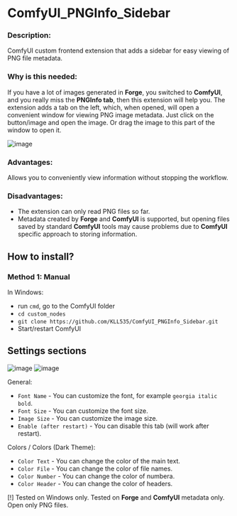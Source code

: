 # ComfyUI_PNGInfo_Sidebar

### Description:
ComfyUI custom frontend extension that adds a sidebar for easy viewing of PNG file metadata.

### Why is this needed:
If you have a lot of images generated in **Forge**, you switched to **СomfyUI**, and you really miss the **PNGInfo tab**, then this extension will help you.
The extension adds a tab on the left, which, when opened, will open a convenient window for viewing PNG image metadata.
Just click on the button/image and open the image. Or drag the image to this part of the window to open it.

![image](https://github.com/user-attachments/assets/ab73986e-c35e-4206-b3e5-1a4017acf180)

### Advantages:
Allows you to conveniently view information without stopping the workflow.

### Disadvantages:
- The extension can only read PNG files so far.
- Metadata created by **Forge** and **СomfyUI** is supported, but opening files saved by standard **СomfyUI** tools may cause problems due to **СomfyUI** specific approach to storing information.

## How to install?

### Method 1: Manual
In Windows:
- run `cmd`, go to the ComfyUI folder
- `cd custom_nodes`
- `git clone https://github.com/KLL535/ComfyUI_PNGInfo_Sidebar.git`
- Start/restart ComfyUI

## Settings sections

![image](https://github.com/user-attachments/assets/d70c20a0-0cdd-4163-addc-6d88f7e14d4d)
![image](https://github.com/user-attachments/assets/d606bd61-190e-49e9-9cae-a23d86b3075d)

General:
- `Font Name` - You can customize the font, for example `georgia italic bold`.
- `Font Size` - You can customize the font size.
- `Image Size` - You can customize the image size.
- `Enable (after restart)` - You can disable this tab (will work after restart).
  
Colors / Colors (Dark Theme):
- `Color Text` - You can change the color of the main text.
- `Color File` - You can change the color of file names.
- `Color Number` - You can change the color of numbera.
- `Color Header` - You can change the color of headers.

[!] Tested on Windows only. Tested on **Forge** and **СomfyUI** metadata only. Open only PNG files.
  
